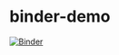 # binder-demo

[![Binder](https://mybinder.org/badge_logo.svg)](https://mybinder.org/v2/gh/andrebag/binder-demo/master)
